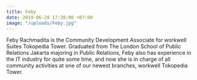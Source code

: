 ```yaml
---
title: Feby
date: 2019-06-29 17:30:00 +07:00
image: "/uploads/Feby.jpg"
---
```


Feby Rachmadita is the Community Development Associate for workwell Suites Tokopedia Tower. Graduated from The London School of Public Relations Jakarta majoring in Public Relations, Feby also has experience in the IT industry for quite some time, and now she is in charge of all community activities at one of our newest branches, workwell Tokopedia Tower.